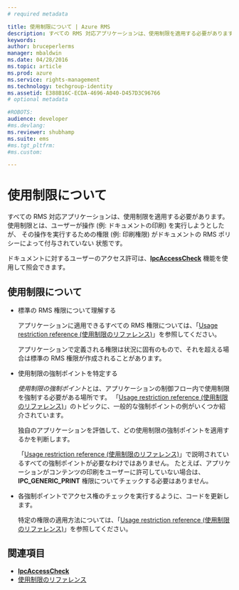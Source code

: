 ```yaml
---
# required metadata

title: 使用制限について | Azure RMS
description: すべての RMS 対応アプリケーションは、使用制限を適用する必要があります。
keywords:
author: bruceperlerms
manager: mbaldwin
ms.date: 04/28/2016
ms.topic: article
ms.prod: azure
ms.service: rights-management
ms.technology: techgroup-identity
ms.assetid: E388B16C-ECDA-4696-A040-D457D3C96766
# optional metadata

#ROBOTS:
audience: developer
#ms.devlang:
ms.reviewer: shubhamp
ms.suite: ems
#ms.tgt_pltfrm:
#ms.custom:

---
```


# 使用制限について

すべての RMS 対応アプリケーションは、使用制限を適用する必要があります。 使用制限とは、ユーザーが操作 (例: ドキュメントの印刷) を実行しようとしたが、 その操作を実行するための権限 (例: 印刷権限) がドキュメントの RMS ポリシーによって付与されていない 状態です。

ドキュメントに対するユーザーのアクセス許可は、[**IpcAccessCheck**](/rights-management/sdk/2.1/api/win/functions#msipc_ipcaccesscheck) 機能を使用して照会できます。

## 使用制限について

-   標準の RMS 権限について理解する

    アプリケーションに適用できるすべての RMS 権限については、「[Usage restriction reference (使用制限のリファレンス)](usage-restriction-reference.md)」を参照してください。

    アプリケーションで定義される権限は状況に固有のもので、それを超える場合は標準の RMS 権限が作成されることがあります。

-   使用制限の強制ポイントを特定する

    *使用制限の強制ポイント*とは、アプリケーションの制御フロー内で使用制限を強制する必要がある場所です。 「[Usage restriction reference (使用制限のリファレンス)](usage-restriction-reference.md)」のトピックに、一般的な強制ポイントの例がいくつか紹介されています。

    独自のアプリケーションを評価して、どの使用制限の強制ポイントを適用するかを判断します。

    「[Usage restriction reference (使用制限のリファレンス)](usage-restriction-reference.md)」で説明されているすべての強制ポイントが必要なわけではありません。 たとえば、アプリケーションがコンテンツの印刷をユーザーに許可していない場合は、**IPC\_GENERIC\_PRINT** 権限についてチェックする必要はありません。

-   各強制ポイントでアクセス権のチェックを実行するように、コードを更新します。

    特定の権限の適用方法については、「[Usage restriction reference (使用制限のリファレンス)](usage-restriction-reference.md)」を参照してください。

## 関連項目

* [**IpcAccessCheck**](/rights-management/sdk/2.1/api/win/functions#msipc_ipcaccesscheck)
* [使用制限のリファレンス](usage-restriction-reference.md)
 

 


<!--HONumber=Jun16_HO2-->


